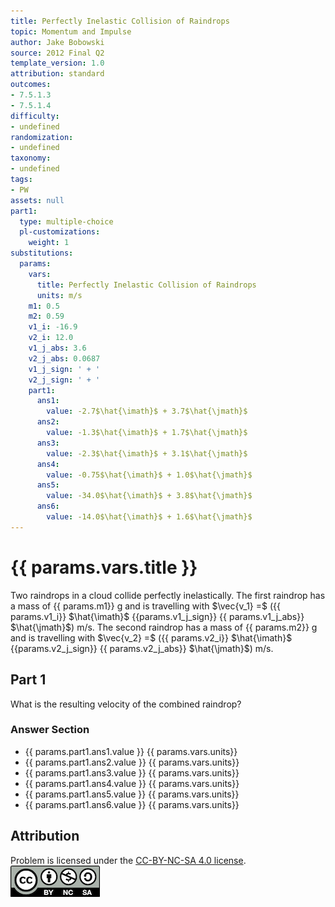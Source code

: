 ```yaml
---
title: Perfectly Inelastic Collision of Raindrops
topic: Momentum and Impulse
author: Jake Bobowski
source: 2012 Final Q2
template_version: 1.0
attribution: standard
outcomes:
- 7.5.1.3
- 7.5.1.4
difficulty:
- undefined
randomization:
- undefined
taxonomy:
- undefined
tags:
- PW
assets: null
part1:
  type: multiple-choice
  pl-customizations:
    weight: 1
substitutions:
  params:
    vars:
      title: Perfectly Inelastic Collision of Raindrops
      units: m/s
    m1: 0.5
    m2: 0.59
    v1_i: -16.9
    v2_i: 12.0
    v1_j_abs: 3.6
    v2_j_abs: 0.0687
    v1_j_sign: ' + '
    v2_j_sign: ' + '
    part1:
      ans1:
        value: -2.7$\hat{\imath}$ + 3.7$\hat{\jmath}$
      ans2:
        value: -1.3$\hat{\imath}$ + 1.7$\hat{\jmath}$
      ans3:
        value: -2.3$\hat{\imath}$ + 3.1$\hat{\jmath}$
      ans4:
        value: -0.75$\hat{\imath}$ + 1.0$\hat{\jmath}$
      ans5:
        value: -34.0$\hat{\imath}$ + 3.8$\hat{\jmath}$
      ans6:
        value: -14.0$\hat{\imath}$ + 1.6$\hat{\jmath}$
---
```

# {{ params.vars.title }}
Two raindrops in a cloud collide perfectly inelastically. The first raindrop has a mass of {{ params.m1}} g and is travelling with $\vec{v_1} =$ ({{ params.v1_i}} $\hat{\imath}$ {{params.v1_j_sign}} {{ params.v1_j_abs}} $\hat{\jmath}$) m/s.
The second raindrop has a mass of {{ params.m2}} g and is travelling with $\vec{v_2} =$ ({{ params.v2_i}} $\hat{\imath}$ {{params.v2_j_sign}} {{ params.v2_j_abs}} $\hat{\jmath}$) m/s.

## Part 1

What is the resulting velocity of the combined raindrop?

### Answer Section

- {{ params.part1.ans1.value }} {{ params.vars.units}}
- {{ params.part1.ans2.value }} {{ params.vars.units}}
- {{ params.part1.ans3.value }} {{ params.vars.units}}
- {{ params.part1.ans4.value }} {{ params.vars.units}}
- {{ params.part1.ans5.value }} {{ params.vars.units}}
- {{ params.part1.ans6.value }} {{ params.vars.units}}

## Attribution

Problem is licensed under the [CC-BY-NC-SA 4.0 license](https://creativecommons.org/licenses/by-nc-sa/4.0/).<br> ![The Creative Commons 4.0 license requiring attribution-BY, non-commercial-NC, and share-alike-SA license.](https://raw.githubusercontent.com/firasm/bits/master/by-nc-sa.png)
